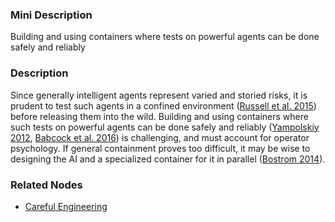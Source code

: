 ### Mini Description

Building and using containers where tests on powerful agents can be done safely and reliably

### Description

Since generally intelligent agents represent varied and storied risks, it is prudent to test such agents in a confined environment ([Russell et al. 2015](http://futureoflife.org/data/documents/research_priorities.pdf)) before releasing them into the wild. Building and using containers where such tests on powerful agents can be done safely and reliably ([Yampolskiy 2012](http://cecs.louisville.edu/ry/LeakproofingtheSingularity.pdf), [Babcock et al. 2016](https://pdfs.semanticscholar.org/d7a4/adb20a879e89fc12600c84dff0cb69fd7d58.pdf)) is challenging, and must account for operator psychology. If general containment proves too difficult, it may be wise to designing the AI and a specialized container for it in parallel  ([Bostrom 2014](https://global.oup.com/academic/product/superintelligence-9780199678112)).

### Related Nodes

- [Careful Engineering](/Value_Alignment/Validation/Avoiding_Reward_Hacking/Careful_Engineering/Careful_Engineering.md)

